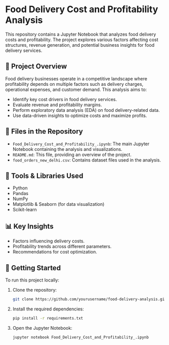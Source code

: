 # Food Delivery Cost and Profitability Analysis
This repository contains a Jupyter Notebook that analyzes food delivery costs and profitability. The project explores various factors affecting cost structures, revenue generation, and potential business insights for food delivery services.

## 📌 Project Overview

Food delivery businesses operate in a competitive landscape where profitability depends on multiple factors such as delivery charges, operational expenses, and customer demand. This analysis aims to:

- Identify key cost drivers in food delivery services.
- Evaluate revenue and profitability margins.
- Perform exploratory data analysis (EDA) on food delivery-related data.
- Use data-driven insights to optimize costs and maximize profits.

## 📂 Files in the Repository

- `Food_Delivery_Cost_and_Profitability_.ipynb`: The main Jupyter Notebook containing the analysis and visualizations.
- `README.md`: This file, providing an overview of the project.
- `food_orders_new_delhi.csv`: Contains dataset files used in the analysis.

## 🔧 Tools & Libraries Used

- Python
- Pandas
- NumPy
- Matplotlib & Seaborn (for data visualization)
- Scikit-learn

## 📊 Key Insights

- Factors influencing delivery costs.
- Profitability trends across different parameters.
- Recommendations for cost optimization.

## 🚀 Getting Started

To run this project locally:

1. Clone the repository:
   ```sh
   git clone https://github.com/yourusername/food-delivery-analysis.git
   ```

2. Install the required dependencies:
   ```sh
   pip install -r requirements.txt
   ```
3. Open the Jupyter Notebook:
   ```sh
   jupyter notebook Food_Delivery_Cost_and_Profitability_.ipynb
   ```

